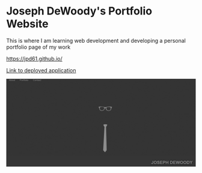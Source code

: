 # Joseph DeWoody's Portfolio Website

This is where I am learning web development and developing a personal portfolio page of my work

https://jpd61.github.io/


<a href="https://jpd61.github.io/">Link to deployed application</a>

<img src="./assets/images/mockup.PNG" />